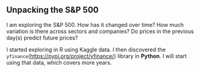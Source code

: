 ## Unpacking the S&P 500

I am exploring the S&P 500. How has it changed over time? How much variation is there across sectors and companies? Do prices in the previous day(s) predict future prices?

I started exploring in R using Kaggle data. I then discovered the `yfinance`(https://pypi.org/project/yfinance/) library in **Python**. I will start using that data, which covers more years.
